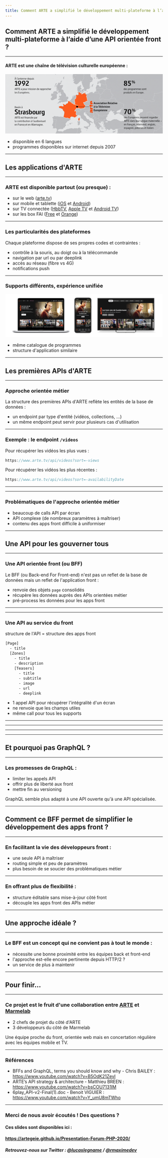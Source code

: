 ```yaml
---
title: Comment ARTE a simplifié le développement multi-plateforme à l’aide d’une API orientée front ?
---
```


<!-- .slide: data-background="./images/background-cheers.jpg" -->

## Comment ARTE a simplifié le développement multi-plateforme à l’aide d’une API orientée front ?

---

#### ARTE est une chaîne de télévision culturelle européenne :

![ARTE en bref](images/arte-en-bref.png) <!-- .element width="100%" -->

- disponible en 6 langues
- programmes disponibles sur internet depuis 2007

---

<!-- .slide: data-background="./images/background-apple-tv-remote.jpg" -->

## Les applications d'ARTE

---

### ARTE est disponible partout (ou presque) :

- sur le web ([arte.tv](https://www.arte.tv/fr/))
- sur mobile et tablette ([iOS](https://apps.apple.com/fr/app/arte/id405028510) et [Android](https://play.google.com/store/apps/details?id=tv.arte.plus7&hl=fr&gl=US))
- sur TV connectée ([HbbTV](https://www.arte.tv/sites/fr/corporate/faq/hbbtv/), [Apple TV](https://apps.apple.com/fr/app/arte/id405028510) et [Android TV](https://play.google.com/store/apps/details?id=tv.arte.plus7&hl=fr&gl=US))
- sur les box FAI ([Free](https://www.arte.tv/fr/) et [Orange](https://www.arte.tv/fr/))

---

### Les particularités des plateformes

Chaque plateforme dispose de ses propres codes et contraintes :

- contrôle à la souris, au doigt ou à la télécommande
- navigation par url ou par deeplink
- accès au réseau (fibre vs 4G)
- notifications push

---

### Supports différents, expérience unifiée

![ARTE partout](images/arte-multi-device.png) <!-- .element width="100%" -->

- même catalogue de programmes
- structure d'application similaire

---

<!-- .slide: data-background="./images/background-cassette.jpg" -->

## Les premières APIs d'ARTE

---

### Approche orientée métier

La structure des premières APIs d'ARTE reflète les entités de la base de données :

- un endpoint par type d'entité (vidéos, collections, ...)
- un même endpoint peut servir pour plusieurs cas d'utilisation

---

### Exemple : le endpoint `/videos`

Pour récupérer les vidéos les plus vues :

```javascript
https://www.arte.tv/api/videos?sort=-views
```

Pour récupérer les vidéos les plus récentes :

```javascript
https://www.arte.tv/api/videos?sort=-availabilityDate
```

---

<!-- .slide: data-background="./images/requests-breakdown.jpg" -->

---

### Problématiques de l'approche orientée métier

- beaucoup de calls API par écran
- API complexe (de nombreux paramètres à maîtriser)
- contenu des apps front difficile à uniformiser

---

<!-- .slide: data-background="./images/background-architecture.jpg" -->

## Une API pour les gouverner tous

---

### Une API orientée front (ou BFF)

Le BFF (ou Back-end For Front-end) n'est pas un reflet de la base de données mais un reflet de l'application front :

- renvoie des objets `page` consolidés
- récupère les données auprès des APIs orientées métier
- pré-process les données pour les apps front

---

<!-- .slide: data-background="./images/emac-bff.jpg" -->

---

### Une API au service du front

structure de l'API = structure des apps front

```javasscript
[Page]
  - title
  [Zones]
    - title
    - description
    [Teasers]
      - title
      - subtitle
      - image
      - url
      - deeplink
```

- 1 appel API pour récupérer l'intégralité d'un écran
- ne renvoie que les champs utiles
- même call pour tous les supports

---

<!-- .slide: data-background="./images/screenshot-page.jpg" -->

---

<!-- .slide: data-background="./images/screenshot-zones.jpg" -->

---

<!-- .slide: data-background="./images/screenshot-teasers.jpg" -->

---

<!-- .slide: data-background="./images/background-cirque.jpg" -->

## Et pourquoi pas GraphQL ?

---

### Les promesses de GraphQL :

- limiter les appels API
- offrir plus de liberté aux front
- mettre fin au versioning

GraphQL semble plus adapté à une API ouverte qu'à une API spécialisée.

---

<!-- .slide: data-background="./images/background-bicycle.jpg" -->

## Comment ce BFF permet de simplifier le développement des apps front ?

---

### En facilitant la vie des développeurs front :

- une seule API à maîtriser
- routing simple et peu de paramètres
- plus besoin de se soucier des problématiques métier

---

### En offrant plus de flexibilité :

- structure éditable sans mise-à-jour côté front
- découple les apps front des APIs métier

---

<!-- .slide: data-background="./images/background-summer.jpg" -->

## Une approche idéale ?

---

### Le BFF est un concept qui ne convient pas à tout le monde :

- nécessite une bonne proximité entre les équipes back et front-end
- l'approche est-elle encore pertinente depuis HTTP/2 ?
- un service de plus à maintenir

---

<!-- .slide: data-background="./images/background-santa-monica.jpg" -->

## Pour finir...

---

### Ce projet est le fruit d'une collaboration entre [ARTE](https://www.arte.tv/fr/) et [Marmelab](https://marmelab.com/fr/)

- 2 chefs de projet du côté d'ARTE
- 3 développeurs du côté de Marmelab

Une équipe proche du front, orientée web mais en concertation régulière avec les équipes mobile et TV.

---

### Références

- BFFs and GraphQL, terms you should know and why - Chris BAILEY : https://www.youtube.com/watch?v=B5OdK21ZevI
- ARTE’s API strategy & architecture - Matthieu BREEN : https://www.youtube.com/watch?v=bsCOU7131lM
- 6play_API-v2-Final(1).doc - Benoit VIGUIER : https://www.youtube.com/watch?v=Y_umU8mTWho

---

### Merci de nous avoir écoutés ! Des questions ?

#### Ces slides sont disponibles ici :

#### https://artegeie.github.io/Presentation-Forum-PHP-2020/

##### Retrouvez-nous sur Twitter : [@lucaslegname](https://twitter.com/lucaslegname) / [@rmaximedev](https://twitter.com/rmaximedev)
